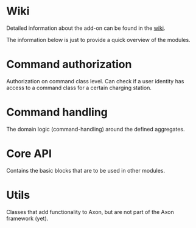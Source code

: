 # Wiki

Detailed information about the add-on can be found in the [wiki](https://github.com/motown-io/motown/wiki/Motown-Core).

The information below is just to provide a quick overview of the modules.

# Command authorization

Authorization on command class level. Can check if a user identity has access to a command class for a certain charging station.

# Command handling

The domain logic (command-handling) around the defined aggregates.

# Core API

Contains the basic blocks that are to be used in other modules.

# Utils

Classes that add functionality to Axon, but are not part of the Axon framework (yet).